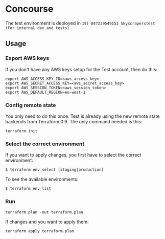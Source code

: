 # Concourse

The test environment is deployed in `19) 847239549153 Skyscraperstest (For internal dev and tests)`

## Usage

### Export AWS keys

If you don't have any AWS keys setup for the Test account, then do this:
```
export AWS_ACCESS_KEY_ID=<aws_access_key>
export AWS_SECRET_ACCESS_KEY=<aws_secret_access_key>
export AWS_SESSION_TOKEN=<aws_session_token>
export AWS_DEFAULT_REGION=eu-west-1
```

### Config remote state

You only need to do this once. Test is already using the new remote state backends
from Terraform 0.9. The only command needed is this:

```
terraform init
```

### Select the correct environment

If you want to apply changes, you first have to select the correct environment:

```
$ terraform env select [staging|production]
```

To see the available environments:

```
$ terraform env list
```

### Run
```
terraform plan -out terraform.plan
```
If changes and you want to apply them:
```
terraform apply terraform.plan
```
